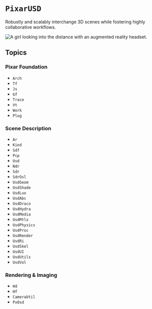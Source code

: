 # ``PixarUSD``

Robustly and scalably interchange 3D scenes while fostering highly collaborative workflows.

![A girl looking into the distance with an augmented reality headset.](swiftusdbanner)

## Topics

### Pixar Foundation

- ``Arch``
- ``Tf``
- ``Js``
- ``Gf``
- ``Trace``
- ``Vt``
- ``Work``
- ``Plug``

### Scene Description

- ``Ar``
- ``Kind``
- ``Sdf``
- ``Pcp``
- ``Usd``
- ``Ndr``
- ``Sdr``
- ``SdrOsl``
- ``UsdGeom``
- ``UsdShade``
- ``UsdLux``
- ``UsdAbc``
- ``UsdDraco``
- ``UsdHydra``
- ``UsdMedia``
- ``UsdMtlx``
- ``UsdPhysics``
- ``UsdProc``
- ``UsdRender``
- ``UsdRi``
- ``UsdSkel``
- ``UsdUI``
- ``UsdUtils``
- ``UsdVol``

### Rendering & Imaging

- ``Hd``
- ``Hf``
- ``CameraUtil``
- ``PxOsd``

